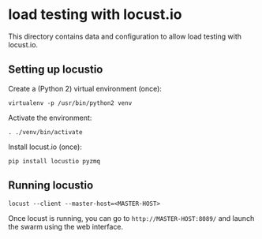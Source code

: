 # load testing with locust.io #

This directory contains data and configuration to allow load testing with
locust.io.

## Setting up locustio ##

Create a (Python 2) virtual environment (once):

`virtualenv -p /usr/bin/python2 venv`

Activate the environment:

`. ./venv/bin/activate`

Install locust.io (once):

`pip install locustio pyzmq`

## Running locustio ##

`locust --client --master-host=<MASTER-HOST>`

Once locust is running, you can go to `http://MASTER-HOST:8089/` and launch the
swarm using the web interface.
